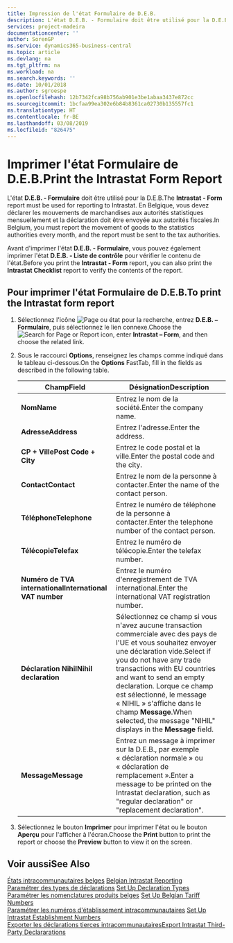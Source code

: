 ```yaml
---
title: Impression de l'état Formulaire de D.E.B.
description: L'état D.E.B. - Formulaire doit être utilisé pour la D.E.B. En Belgique, vous devez déclarer les mouvements de marchandises aux autorités statistiques mensuellement et la déclaration doit être envoyée aux autorités fiscales.
services: project-madeira
documentationcenter: ''
author: SorenGP
ms.service: dynamics365-business-central
ms.topic: article
ms.devlang: na
ms.tgt_pltfrm: na
ms.workload: na
ms.search.keywords: ''
ms.date: 10/01/2018
ms.author: sgroespe
ms.openlocfilehash: 12b7342fca98b756ab901e3be1abaa3437e872cc
ms.sourcegitcommit: 1bcfaa99ea302e6b84b8361ca02730b135557fc1
ms.translationtype: HT
ms.contentlocale: fr-BE
ms.lasthandoff: 03/08/2019
ms.locfileid: "826475"
---
```

# <a name="print-the-intrastat-form-report"></a><span data-ttu-id="bea4f-104">Imprimer l'état Formulaire de D.E.B.</span><span class="sxs-lookup"><span data-stu-id="bea4f-104">Print the Intrastat Form Report</span></span>
<span data-ttu-id="bea4f-105">L'état **D.E.B. - Formulaire** doit être utilisé pour la D.E.B.</span><span class="sxs-lookup"><span data-stu-id="bea4f-105">The **Intrastat - Form** report must be used for reporting to Intrastat.</span></span> <span data-ttu-id="bea4f-106">En Belgique, vous devez déclarer les mouvements de marchandises aux autorités statistiques mensuellement et la déclaration doit être envoyée aux autorités fiscales.</span><span class="sxs-lookup"><span data-stu-id="bea4f-106">In Belgium, you must report the movement of goods to the statistics authorities every month, and the report must be sent to the tax authorities.</span></span>  

<span data-ttu-id="bea4f-107">Avant d'imprimer l'état **D.E.B. - Formulaire**, vous pouvez également imprimer l'état **D.E.B. - Liste de contrôle** pour vérifier le contenu de l'état.</span><span class="sxs-lookup"><span data-stu-id="bea4f-107">Before you print the **Intrastat - Form** report, you can also print the **Intrastat Checklist** report to verify the contents of the report.</span></span>  

## <a name="to-print-the-intrastat-form-report"></a><span data-ttu-id="bea4f-108">Pour imprimer l'état Formulaire de D.E.B.</span><span class="sxs-lookup"><span data-stu-id="bea4f-108">To print the Intrastat form report</span></span>  

1.  <span data-ttu-id="bea4f-109">Sélectionnez l'icône ![Page ou état pour la recherche](../../media/ui-search/search_small.png "icône Page ou état pour la recherche"), entrez **D.E.B. – Formulaire**, puis sélectionnez le lien connexe.</span><span class="sxs-lookup"><span data-stu-id="bea4f-109">Choose the ![Search for Page or Report](../../media/ui-search/search_small.png "Search for Page or Report icon") icon, enter **Intrastat – Form**, and then choose the related link.</span></span>  
2.  <span data-ttu-id="bea4f-110">Sous le raccourci **Options**, renseignez les champs comme indiqué dans le tableau ci-dessous.</span><span class="sxs-lookup"><span data-stu-id="bea4f-110">On the **Options** FastTab, fill in the fields as described in the following table.</span></span>  

    |<span data-ttu-id="bea4f-111">Champ</span><span class="sxs-lookup"><span data-stu-id="bea4f-111">Field</span></span>|<span data-ttu-id="bea4f-112">Désignation</span><span class="sxs-lookup"><span data-stu-id="bea4f-112">Description</span></span>|  
    |---------------------------------|---------------------------------------|  
    |<span data-ttu-id="bea4f-113">**Nom**</span><span class="sxs-lookup"><span data-stu-id="bea4f-113">**Name**</span></span>|<span data-ttu-id="bea4f-114">Entrez le nom de la société.</span><span class="sxs-lookup"><span data-stu-id="bea4f-114">Enter the company name.</span></span>|  
    |<span data-ttu-id="bea4f-115">**Adresse**</span><span class="sxs-lookup"><span data-stu-id="bea4f-115">**Address**</span></span>|<span data-ttu-id="bea4f-116">Entrez l'adresse.</span><span class="sxs-lookup"><span data-stu-id="bea4f-116">Enter the address.</span></span>|  
    |<span data-ttu-id="bea4f-117">**CP + Ville**</span><span class="sxs-lookup"><span data-stu-id="bea4f-117">**Post Code + City**</span></span>|<span data-ttu-id="bea4f-118">Entrez le code postal et la ville.</span><span class="sxs-lookup"><span data-stu-id="bea4f-118">Enter the postal code and the city.</span></span>|  
    |<span data-ttu-id="bea4f-119">**Contact**</span><span class="sxs-lookup"><span data-stu-id="bea4f-119">**Contact**</span></span>|<span data-ttu-id="bea4f-120">Entrez le nom de la personne à contacter.</span><span class="sxs-lookup"><span data-stu-id="bea4f-120">Enter the name of the contact person.</span></span>|  
    |<span data-ttu-id="bea4f-121">**Téléphone**</span><span class="sxs-lookup"><span data-stu-id="bea4f-121">**Telephone**</span></span>|<span data-ttu-id="bea4f-122">Entrez le numéro de téléphone de la personne à contacter.</span><span class="sxs-lookup"><span data-stu-id="bea4f-122">Enter the telephone number of the contact person.</span></span>|  
    |<span data-ttu-id="bea4f-123">**Télécopie**</span><span class="sxs-lookup"><span data-stu-id="bea4f-123">**Telefax**</span></span>|<span data-ttu-id="bea4f-124">Entrez le numéro de télécopie.</span><span class="sxs-lookup"><span data-stu-id="bea4f-124">Enter the telefax number.</span></span>|  
    |<span data-ttu-id="bea4f-125">**Numéro de TVA international**</span><span class="sxs-lookup"><span data-stu-id="bea4f-125">**International VAT number**</span></span>|<span data-ttu-id="bea4f-126">Entrez le numéro d'enregistrement de TVA international.</span><span class="sxs-lookup"><span data-stu-id="bea4f-126">Enter the international VAT registration number.</span></span>|  
    |<span data-ttu-id="bea4f-127">**Déclaration Nihil**</span><span class="sxs-lookup"><span data-stu-id="bea4f-127">**Nihil declaration**</span></span>|<span data-ttu-id="bea4f-128">Sélectionnez ce champ si vous n'avez aucune transaction commerciale avec des pays de l'UE et vous souhaitez envoyer une déclaration vide.</span><span class="sxs-lookup"><span data-stu-id="bea4f-128">Select if you do not have any trade transactions with EU countries and want to send an empty declaration.</span></span> <span data-ttu-id="bea4f-129">Lorque ce champ est sélectionné, le message « NIHIL » s'affiche dans le champ **Message**.</span><span class="sxs-lookup"><span data-stu-id="bea4f-129">When selected, the message "NIHIL" displays in the **Message** field.</span></span>|  
    |<span data-ttu-id="bea4f-130">**Message**</span><span class="sxs-lookup"><span data-stu-id="bea4f-130">**Message**</span></span>|<span data-ttu-id="bea4f-131">Entrez un message à imprimer sur la D.E.B., par exemple « déclaration normale » ou « déclaration de remplacement ».</span><span class="sxs-lookup"><span data-stu-id="bea4f-131">Enter a message to be printed on the Intrastat declaration, such as "regular declaration" or "replacement declaration".</span></span>|  

3.  <span data-ttu-id="bea4f-132">Sélectionnez le bouton **Imprimer** pour imprimer l'état ou le bouton **Aperçu** pour l'afficher à l'écran.</span><span class="sxs-lookup"><span data-stu-id="bea4f-132">Choose the **Print** button to print the report or choose the **Preview** button to view it on the screen.</span></span>  

## <a name="see-also"></a><span data-ttu-id="bea4f-133">Voir aussi</span><span class="sxs-lookup"><span data-stu-id="bea4f-133">See Also</span></span>  
 <span data-ttu-id="bea4f-134">[États intracommunautaires belges](belgian-intrastat-reporting.md) </span><span class="sxs-lookup"><span data-stu-id="bea4f-134">[Belgian Intrastat Reporting](belgian-intrastat-reporting.md) </span></span>  
 <span data-ttu-id="bea4f-135">[Paramétrer des types de déclarations](how-to-set-up-declaration-types.md) </span><span class="sxs-lookup"><span data-stu-id="bea4f-135">[Set Up Declaration Types](how-to-set-up-declaration-types.md) </span></span>  
 <span data-ttu-id="bea4f-136">[Paramétrer les nomenclatures produits belges](how-to-set-up-belgian-tariff-numbers.md) </span><span class="sxs-lookup"><span data-stu-id="bea4f-136">[Set Up Belgian Tariff Numbers](how-to-set-up-belgian-tariff-numbers.md) </span></span>  
 <span data-ttu-id="bea4f-137">[Paramétrer les numéros d'établissement intracommunautaires](how-to-set-up-intrastat-establishment-numbers.md) </span><span class="sxs-lookup"><span data-stu-id="bea4f-137">[Set Up Intrastat Establishment Numbers](how-to-set-up-intrastat-establishment-numbers.md) </span></span>  
 [<span data-ttu-id="bea4f-138">Exporter les déclarations tierces intracommunautaires</span><span class="sxs-lookup"><span data-stu-id="bea4f-138">Export Intrastat Third-Party Declararations</span></span>](how-to-export-intrastat-third-party-declararations.md)
